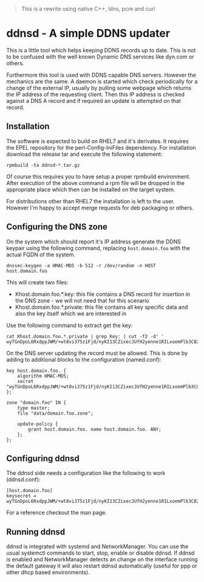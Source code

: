 
> This is a rewrite using native C++, ldns, pcre and curl

# ddnsd - A simple DDNS updater
This is a little tool which helps keeping DDNS records up to date. This is
not to be confused with the well known Dynamic DNS services like dyn.com or
others.

Furthermore this tool is used with DDNS capable DNS servers. However the
mechanics are the same. A daemon is started which check periodically for
a change of the external IP, usually by pulling some webpage which returns
the IP address of the requesting client. Then this IP address is checked
against a DNS A record and if required an update is attempted on that 
record.

## Installation
The software is expected to build on RHEL7 and it's derivates. It requires
the EPEL repository for the perl-Config-IniFiles dependency. For 
installation download the release tar and execute the following statement:

```
rpmbuild -ta ddnsd-*.tar.gz
```

Of course this requires you to have setup a proper rpmbuild environment.
After execution of the above command a rpm file will be dropped in the
appropriate place which then can be installed on the target system.

For distributions other than RHEL7 the installation is left to the user.
However I'm happy to accept merge requests for deb packaging or others.

## Configuring the DNS zone
On the system which should report it's IP address generate the DDNS keypair 
using the following command, replacing ```host.domain.foo``` with the actual 
FQDN of the system.

```
dnssec-keygen -a HMAC-MD5 -b 512 -r /dev/random -n HOST host.domain.foo
```

This will create two files:
- Khost.domain.foo.*.key: this file contains a DNS record for insertion in 
  the DNS zone - we will not need that for this scenario
- Khost.domain.foo.*.private: this file contains all key specific data and
  also the key itself which we are interested in

Use the following command to extract get the key:
```
cat Khost.domain.foo.*.private | grep Key: | cut -f2 -d' '
wyTGnDpoL6RxdppJWM/+wt8vi375z1Fjd/nyKI13CZixecJUfH2yenne1RILxoemPlb3C82mxCWUjvBhbxjvlg==
```

On the DNS server updating the record must be allowed. This is done by adding
to additional blocks to the configuration (named.conf):
```
key host.domain.foo. {
	algorithm HMAC-MD5;
	secret "wyTGnDpoL6RxdppJWM/+wt8vi375z1Fjd/nyKI13CZixecJUfH2yenne1RILxoemPlb3C82mxCWUjvBhbxjvlg==";
};

zone "domain.foo" IN {
	type master;
	file "data/domain.foo.zone";

	update-policy {
		grant host.domain.foo. name host.domain.foo. ANY;
	};
};
```

## Configuring ddnsd
The ddnsd side needs a configuration like the following to work (ddnsd.conf):
```
[host.domain.foo]
keysecret = wyTGnDpoL6RxdppJWM/+wt8vi375z1Fjd/nyKI13CZixecJUfH2yenne1RILxoemPlb3C82mxCWUjvBhbxjvlg==
```

For a reference checkout the man page.

## Running ddnsd
ddnsd is integrated with systemd and NetworkManager. You can use the usual systemctl commands to
start, stop, enable or disable ddnsd. If ddnsd is enabled and NetworkManager detects an change on the
interface running the default gateway it will also restart ddnsd automatically (useful for ppp or
other dhcp based environments).

